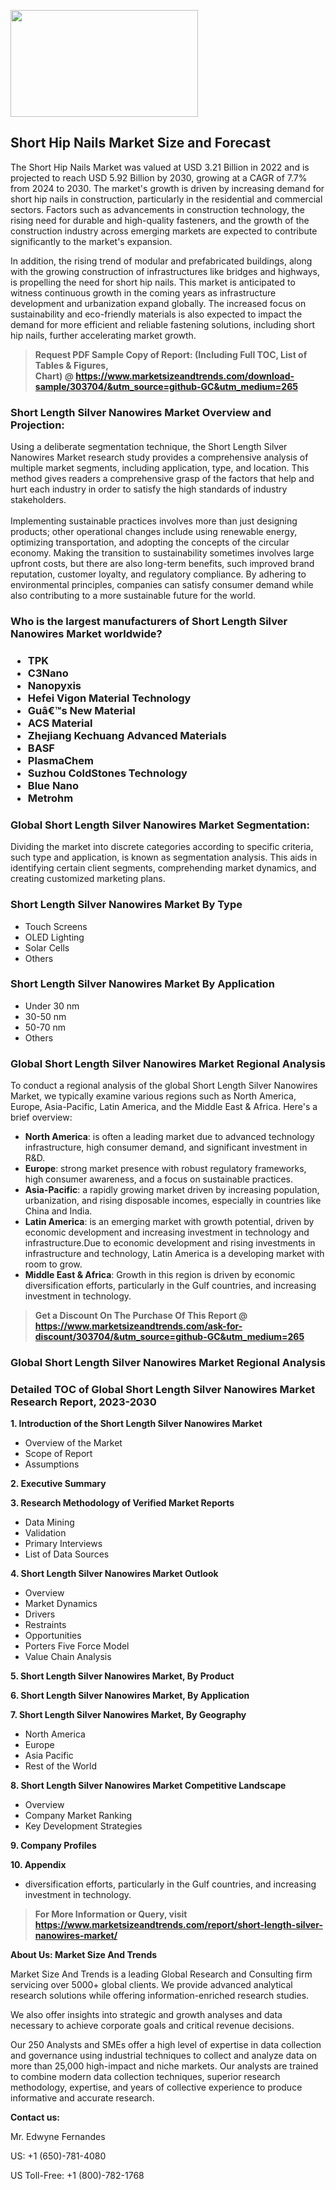 <p><img class="alignnone size-medium wp-image-20088" src="https://ffe5etoiles.com/wp-content/uploads/2024/12/MST1-300x171.png" alt="" width="300" height="171" /></p><h2>Short Hip Nails Market Size and Forecast</h2><p>The Short Hip Nails Market was valued at USD 3.21 Billion in 2022 and is projected to reach USD 5.92 Billion by 2030, growing at a CAGR of 7.7% from 2024 to 2030. The market's growth is driven by increasing demand for short hip nails in construction, particularly in the residential and commercial sectors. Factors such as advancements in construction technology, the rising need for durable and high-quality fasteners, and the growth of the construction industry across emerging markets are expected to contribute significantly to the market's expansion.</p><p>In addition, the rising trend of modular and prefabricated buildings, along with the growing construction of infrastructures like bridges and highways, is propelling the need for short hip nails. This market is anticipated to witness continuous growth in the coming years as infrastructure development and urbanization expand globally. The increased focus on sustainability and eco-friendly materials is also expected to impact the demand for more efficient and reliable fastening solutions, including short hip nails, further accelerating market growth.</p></p><blockquote id="" class=""><strong>Request PDF Sample Copy of Report: (Including Full TOC, List of Tables &amp; Figures, Chart)&nbsp;@&nbsp;<strong><a href="https://www.marketsizeandtrends.com/download-sample/303704/&utm_source=github-GC&utm_medium=265" target="_blank">https://www.marketsizeandtrends.com/download-sample/303704/&utm_source=github-GC&utm_medium=265</a></strong></strong></blockquote><h3 id="" class="">Short Length Silver Nanowires Market&nbsp;Overview and Projection:</h3><p id="" class="">Using a deliberate segmentation technique, the Short Length Silver Nanowires Market research study provides a comprehensive analysis of multiple market segments, including application, type, and location. This method gives readers a comprehensive grasp of the factors that help and hurt each industry in order to satisfy the high standards of industry stakeholders. <br /> <br />Implementing sustainable practices involves more than just designing products; other operational changes include using renewable energy, optimizing transportation, and adopting the concepts of the circular economy. Making the transition to sustainability sometimes involves large upfront costs, but there are also long-term benefits, such improved brand reputation, customer loyalty, and regulatory compliance. By adhering to environmental principles, companies can satisfy consumer demand while also contributing to a more sustainable future for the world.</p><h3 id="" class="">Who is the largest manufacturers of&nbsp;Short Length Silver Nanowires Market worldwide?</h3><h3 class=""><p><ul><li>TPK </li><li> C3Nano </li><li> Nanopyxis </li><li> Hefei Vigon Material Technology </li><li> Guâ€™s New Material </li><li> ACS Material </li><li> Zhejiang Kechuang Advanced Materials </li><li> BASF </li><li> PlasmaChem </li><li> Suzhou ColdStones Technology </li><li> Blue Nano </li><li> Metrohm</li></ul></p></h3><h3 id="" class="">Global&nbsp;Short Length Silver Nanowires Market Segmentation:</h3><p id="" class="">Dividing the market into discrete categories according to specific criteria, such type and application, is known as segmentation analysis. This aids in identifying certain client segments, comprehending market dynamics, and creating customized marketing plans.</p><h3 id="" class="">Short Length Silver Nanowires Market&nbsp;By Type</h3><p><p><ul><li>Touch Screens</li><li> OLED Lighting</li><li> Solar Cells</li><li> Others</p></li></ul></p></p><h3 id="" class="">Short Length Silver Nanowires Market&nbsp;By Application</h3><p class=""><p><ul><li>Under 30 nm</li><li> 30-50 nm</li><li> 50-70 nm</li><li> Others</li></ul></p></p><h3 id="" class="">Global Short Length Silver Nanowires Market Regional Analysis</h3><p id="" class="">To conduct a regional analysis of the global Short Length Silver Nanowires Market, we typically examine various regions such as North America, Europe, Asia-Pacific, Latin America, and the Middle East &amp; Africa. Here's a brief overview:</p><ul><li><strong>North America</strong>: is often a leading market due to advanced technology infrastructure, high consumer demand, and significant investment in R&amp;D.</li><li><strong>Europe</strong>: strong market presence with robust regulatory frameworks, high consumer awareness, and a focus on sustainable practices.</li><li><strong>Asia-Pacific</strong>: a rapidly growing market driven by increasing population, urbanization, and rising disposable incomes, especially in countries like China and India.</li><li><strong>Latin America</strong>: is an emerging market with growth potential, driven by economic development and increasing investment in technology and infrastructure.Due to economic development and rising investments in infrastructure and technology, Latin America is a developing market with room to grow.</li><li><strong>Middle East &amp; Africa</strong>: Growth in this region is driven by economic diversification efforts, particularly in the Gulf countries, and increasing investment in technology.</li></ul><blockquote id="" class=""><strong>Get a Discount On The Purchase Of This Report @ <strong><a href="https://www.marketsizeandtrends.com/ask-for-discount/303704/&utm_source=github-GC&utm_medium=265" target="_blank">https://www.marketsizeandtrends.com/ask-for-discount/303704/&utm_source=github-GC&utm_medium=265</a></strong></strong></blockquote><h3 id="" class="">Global Short Length Silver Nanowires Market Regional Analysis</h3><h3 id="" class="">Detailed TOC of Global Short Length Silver Nanowires Market Research Report, 2023-2030</h3><p id="" class=""><strong>1. Introduction of the Short Length Silver Nanowires Market</strong></p><ul><li>Overview of the Market</li><li>Scope of Report</li><li>Assumptions</li></ul><p id="" class=""><strong>2. Executive Summary</strong></p><p id="" class=""><strong>3. Research Methodology of Verified Market Reports</strong></p><ul><li>Data Mining</li><li>Validation</li><li>Primary Interviews</li><li>List of Data Sources</li></ul><p id="" class=""><strong>4. Short Length Silver Nanowires Market Outlook</strong></p><ul><li>Overview</li><li>Market Dynamics</li><li>Drivers</li><li>Restraints</li><li>Opportunities</li><li>Porters Five Force Model</li><li>Value Chain Analysis</li></ul><p id="" class=""><strong>5. Short Length Silver Nanowires Market, By Product</strong></p><p id="" class=""><strong>6. Short Length Silver Nanowires Market, By Application</strong></p><p id="" class=""><strong>7. Short Length Silver Nanowires Market, By Geography</strong></p><ul><li>North America</li><li>Europe</li><li>Asia Pacific</li><li>Rest of the World</li></ul><p id="" class=""><strong>8. Short Length Silver Nanowires Market Competitive Landscape</strong></p><ul><li>Overview</li><li>Company Market Ranking</li><li>Key Development Strategies</li></ul><p id="" class=""><strong>9. Company Profiles</strong></p><p id="" class=""><strong>10. Appendix</strong></p><ul><li>diversification efforts, particularly in the Gulf countries, and increasing investment in technology.</li></ul><blockquote id="" class=""><strong>For More Information or Query, visit <strong><strong><a href="https://www.marketsizeandtrends.com/report/short-length-silver-nanowires-market/" target="_blank">https://www.marketsizeandtrends.com/report/short-length-silver-nanowires-market/</a></strong></strong></strong></blockquote><p id="" class=""><strong>About Us: Market Size And Trends</strong></p><p id="" class="">Market Size And Trends is a leading Global Research and Consulting firm servicing over 5000+ global clients. We provide advanced analytical research solutions while offering information-enriched research studies.</p><p id="" class="">We also offer insights into strategic and growth analyses and data necessary to achieve corporate goals and critical revenue decisions.</p><p id="" class="">Our 250 Analysts and SMEs offer a high level of expertise in data collection and governance using industrial techniques to collect and analyze data on more than 25,000 high-impact and niche markets. Our analysts are trained to combine modern data collection techniques, superior research methodology, expertise, and years of collective experience to produce informative and accurate research.</p><p id="" class=""><strong>Contact us:</strong></p><p id="" class="">Mr. Edwyne Fernandes</p><p id="" class="">US: +1 (650)-781-4080</p><p id="" class="">US Toll-Free: +1 (800)-782-1768</p>
